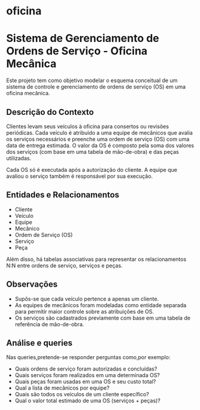 # oficina

# Sistema de Gerenciamento de Ordens de Serviço - Oficina Mecânica

Este projeto tem como objetivo modelar o esquema conceitual de um sistema de controle e gerenciamento de ordens de serviço (OS) em uma oficina mecânica.

## Descrição do Contexto

Clientes levam seus veículos à oficina para consertos ou revisões periódicas. Cada veículo é atribuído a uma equipe de mecânicos que avalia os serviços necessários e preenche uma ordem de serviço (OS) com uma data de entrega estimada. O valor da OS é composto pela soma dos valores dos serviços (com base em uma tabela de mão-de-obra) e das peças utilizadas.

Cada OS só é executada após a autorização do cliente. A equipe que avaliou o serviço também é responsável por sua execução.

## Entidades e Relacionamentos

- Cliente
- Veículo
- Equipe
- Mecânico
- Ordem de Serviço (OS)
- Serviço
- Peça

Além disso, há tabelas associativas para representar os relacionamentos N:N entre ordens de serviço, serviços e peças.

## Observações

- Supôs-se que cada veículo pertence a apenas um cliente.
- As equipes de mecânicos foram modeladas como entidade separada para permitir maior controle sobre as atribuições de OS.
- Os serviços são cadastrados previamente com base em uma tabela de referência de mão-de-obra.

## Análise e queries
Nas queries,pretende-se responder perguntas como,por exemplo:
- Quais ordens de serviço foram autorizadas e concluídas?
- Quais serviços foram realizados em uma determinada OS?
- Quais peças foram usadas em uma OS e seu custo total?
- Qual a lista de mecânicos por equipe?
- Quais são todos os veículos de um cliente específico?
- Qual o valor total estimado de uma OS (serviços + peças)?
